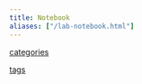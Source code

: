 ```yaml
---
title: Notebook
aliases: ["/lab-notebook.html"]
---
```


<!-- Use a template to avoid default title, which pluralizes the content subdir name (Lab Notebooks) -->
<!-- This template also lets us specify default content -->

<a href="/categories"><i class="fa fa-folder"></i> categories</a>

<a href="/tags"><i class="fa fa-tags"></i> tags</a>

